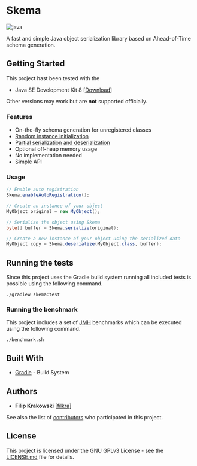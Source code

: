 # Skema

![java](https://img.shields.io/badge/java-8-green.svg)

A fast and simple Java object serialization library based on Ahead-of-Time schema generation.

## Getting Started

This project hast been tested with the

 * Java SE Development Kit 8 [[Download](https://www.oracle.com/technetwork/java/javase/downloads/jdk8-downloads-2133151.html)]

Other versions may work but are __not__ supported officially.

### Features

 * On-the-fly schema generation for unregistered classes
 * [Random instance initialization](skema/src/test/java/de/hhu/bsinfo/skema/random/ObjectGeneratorTest.java)
 * [Partial serialization and deserialization](skema/src/test/java/de/hhu/bsinfo/skema/SerializerTest.java)
 * Optional off-heap memory usage
 * No implementation needed
 * Simple API

### Usage

```java
// Enable auto registration
Skema.enableAutoRegistration();

// Create an instance of your object
MyObject original = new MyObject();

// Serialize the object using Skema
byte[] buffer = Skema.serialize(original);

// Create a new instance of your object using the serialized data
MyObject copy = Skema.deserialize(MyObject.class, buffer);

```

## Running the tests

Since this project uses the Gradle build system running all included tests is possible using the following command.

```
./gradlew skema:test
```

### Running the benchmark

This project includes a set of [JMH](https://openjdk.java.net/projects/code-tools/jmh/) benchmarks which can be executed using the following command.

```
./benchmark.sh
```

## Built With

* [Gradle](https://gradle.org/) - Build System

## Authors

* **Filip Krakowski** [[filkra](https://github.com/filkra)]

See also the list of [contributors](https://github.com/filkra/skema/contributors) who participated in this project.

## License

This project is licensed under the GNU GPLv3 License - see the [LICENSE.md](LICENSE.md) file for details.
